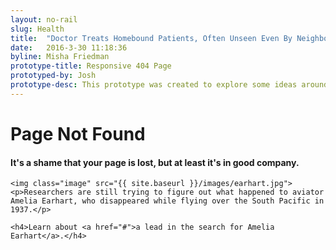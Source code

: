 ```yaml
---
layout: no-rail
slug: Health
title:  "Doctor Treats Homebound Patients, Often Unseen Even By Neighbors"
date:   2016-3-30 11:18:36
byline: Misha Friedman
prototype-title: Responsive 404 Page
prototyped-by: Josh
prototype-desc: This prototype was created to explore some ideas around bringing NPR's 404 page into the responsive ecosystem. (One of the last pages to do so)
---
```


<div class="not-found">
  <div class="wrapper">
    <h1>Page Not Found</h1>
    <h4>It's a shame that your page is lost, but at least it's in good company.</h4>

    <img class="image" src="{{ site.baseurl }}/images/earhart.jpg">
    <p>Researchers are still trying to figure out what happened to aviator Amelia Earhart, who disappeared while flying over the South Pacific in 1937.</p>

    <h4>Learn about <a href="#">a lead in the search for Amelia Earhart</a>.</h4>
  </div>
</div>
